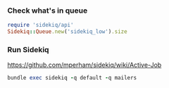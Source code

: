 ### Check what's in queue

```ruby
require 'sidekiq/api'
Sidekiq::Queue.new('sidekiq_low').size

```

### Run Sidekiq

https://github.com/mperham/sidekiq/wiki/Active-Job
```ruby
bundle exec sidekiq -q default -q mailers
```